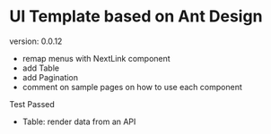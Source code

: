 # UI Template based on Ant Design

version: 0.0.12

- remap menus with NextLink component
- add Table
- add Pagination
- comment on sample pages on how to use each component

Test Passed

- Table: render data from an API
